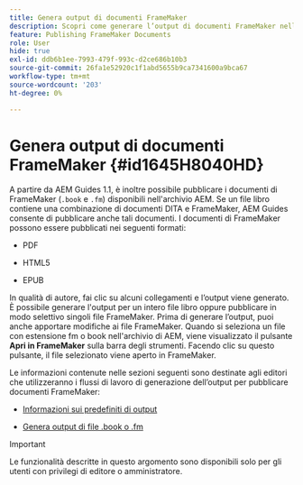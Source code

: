 ```yaml
---
title: Genera output di documenti FrameMaker
description: Scopri come generare l’output di documenti FrameMaker nelle guide di AEM per pubblicarli in formato PDF, HTML5 e EPUB.
feature: Publishing FrameMaker Documents
role: User
hide: true
exl-id: ddb6b1ee-7993-479f-993c-d2ce686b10b3
source-git-commit: 26fa1e52920c1f1abd5655b9ca7341600a9bca67
workflow-type: tm+mt
source-wordcount: '203'
ht-degree: 0%

---
```


# Genera output di documenti FrameMaker {#id1645H8040HD}

A partire da AEM Guides 1.1, è inoltre possibile pubblicare i documenti di FrameMaker \(`.book` e `.fm`\) disponibili nell&#39;archivio AEM. Se un file libro contiene una combinazione di documenti DITA e FrameMaker, AEM Guides consente di pubblicare anche tali documenti. I documenti di FrameMaker possono essere pubblicati nei seguenti formati:

- PDF

- HTML5

- EPUB


In qualità di autore, fai clic su alcuni collegamenti e l’output viene generato. È possibile generare l&#39;output per un intero file libro oppure pubblicare in modo selettivo singoli file FrameMaker. Prima di generare l’output, puoi anche apportare modifiche ai file FrameMaker. Quando si seleziona un file con estensione fm o book nell&#39;archivio di AEM, viene visualizzato il pulsante **Apri in FrameMaker** sulla barra degli strumenti. Facendo clic su questo pulsante, il file selezionato viene aperto in FrameMaker.

Le informazioni contenute nelle sezioni seguenti sono destinate agli editori che utilizzeranno i flussi di lavoro di generazione dell’output per pubblicare documenti FrameMaker:

- [Informazioni sui predefiniti di output](fm-output-understand-presets.md#)

- [Genera output di file .book o .fm](fm-output-generate.md#)

>[!IMPORTANT]
>
> Le funzionalità descritte in questo argomento sono disponibili solo per gli utenti con privilegi di editore o amministratore.
